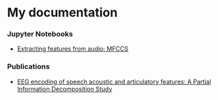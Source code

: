 # My documentation
### Jupyter Notebooks
- [Extracting features from audio: MFCCS](https://alessandrocorsini.github.io/docs/mfccs.html)
### Publications
- [EEG encoding of speech acoustic and articulatory features: A Partial Information Decomposition Study](http://hdl.handle.net/10589/195240)
